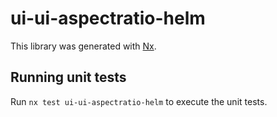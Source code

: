 # ui-ui-aspectratio-helm

This library was generated with [Nx](https://nx.dev).

## Running unit tests

Run `nx test ui-ui-aspectratio-helm` to execute the unit tests.
